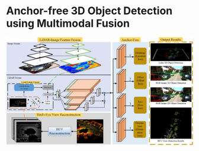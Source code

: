 # Anchor-free 3D Object Detection using Multimodal Fusion

<img src='./figs/figure2.jpg' width='600'  />